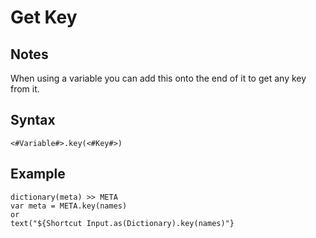 # Get Key

## Notes
When using a variable you can add this onto the end of it to get any key from it.

## Syntax

```
<#Variable#>.key(<#Key#>)
```

## Example
```
dictionary(meta) >> META
var meta = META.key(names)
or
text("${Shortcut Input.as(Dictionary).key(names)"}
```